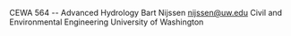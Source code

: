 CEWA 564 -- Advanced Hydrology
Bart Nijssen <nijssen@uw.edu>
Civil and Environmental Engineering
University of Washington